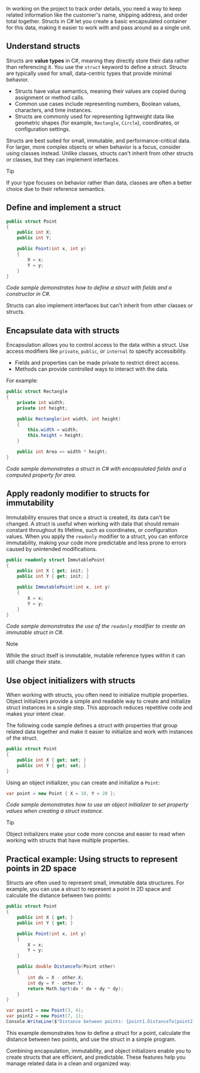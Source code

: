 In working on the project to track order details, you need a way to keep related information like the customer's name, shipping address, and order total together. Structs in C# let you create a basic encapsulated container for this data, making it easier to work with and pass around as a single unit.

## Understand structs

Structs are **value types** in C#, meaning they directly store their data rather than referencing it. You use the `struct` keyword to define a struct. Structs are typically used for small, data-centric types that provide minimal behavior.

- Structs have value semantics, meaning their values are copied during assignment or method calls.
- Common use cases include representing numbers, Boolean values, characters, and time instances.
- Structs are commonly used for representing lightweight data like geometric shapes (for example, `Rectangle`, `Circle`), coordinates, or configuration settings.

Structs are best suited for small, immutable, and performance-critical data. For larger, more complex objects or when behavior is a focus, consider using classes instead. Unlike classes, structs can't inherit from other structs or classes, but they can implement interfaces.

> [!TIP]
> If your type focuses on behavior rather than data, classes are often a better choice due to their reference semantics.

## Define and implement a struct

```csharp
public struct Point
{
    public int X;
    public int Y;

    public Point(int x, int y)
    {
        X = x;
        Y = y;
    }
}
```

*Code sample demonstrates how to define a struct with fields and a constructor in C#.*

Structs can also implement interfaces but can't inherit from other classes or structs.

## Encapsulate data with structs

Encapsulation allows you to control access to the data within a struct. Use access modifiers like `private`, `public`, or `internal` to specify accessibility.

- Fields and properties can be made private to restrict direct access.
- Methods can provide controlled ways to interact with the data.

For example:

```csharp
public struct Rectangle
{
    private int width;
    private int height;

    public Rectangle(int width, int height)
    {
        this.width = width;
        this.height = height;
    }

    public int Area => width * height;
}
```

*Code sample demonstrates a struct in C# with encapsulated fields and a computed property for area.*

## Apply readonly modifier to structs for immutability

Immutability ensures that once a struct is created, its data can't be changed. A struct is useful when working with data that should remain constant throughout its lifetime, such as coordinates, or configuration values. When you apply the `readonly` modifier to a struct, you can enforce immutability, making your code more predictable and less prone to errors caused by unintended modifications.

```csharp
public readonly struct ImmutablePoint
{
    public int X { get; init; }
    public int Y { get; init; }

    public ImmutablePoint(int x, int y)
    {
        X = x;
        Y = y;
    }
}
```

*Code sample demonstrates the use of the `readonly` modifier to create an immutable struct in C#.*

> [!NOTE]
> While the struct itself is immutable, mutable reference types within it can still change their state.

## Use object initializers with structs

When working with structs, you often need to initialize multiple properties. Object initializers provide a simple and readable way to create and initialize struct instances in a single step. This approach reduces repetitive code and makes your intent clear.

The following code sample defines a struct with properties that group related data together and make it easier to initialize and work with instances of the struct.

```csharp
public struct Point
{
    public int X { get; set; }
    public int Y { get; set; }
}
```

Using an object initializer, you can create and initialize a `Point`:

```csharp
var point = new Point { X = 10, Y = 20 };
```

*Code sample demonstrates how to use an object initializer to set property values when creating a struct instance.*

> [!TIP]
> Object initializers make your code more concise and easier to read when working with structs that have multiple properties.

## Practical example: Using structs to represent points in 2D space

Structs are often used to represent small, immutable data structures. For example, you can use a struct to represent a point in 2D space and calculate the distance between two points:

```csharp
public struct Point
{
    public int X { get; }
    public int Y { get; }

    public Point(int x, int y)
    {
        X = x;
        Y = y;
    }

    public double DistanceTo(Point other)
    {
        int dx = X - other.X;
        int dy = Y - other.Y;
        return Math.Sqrt(dx * dx + dy * dy);
    }
}

var point1 = new Point(3, 4);
var point2 = new Point(7, 1);
Console.WriteLine($"Distance between points: {point1.DistanceTo(point2)}");
```

This example demonstrates how to define a struct for a point, calculate the distance between two points, and use the struct in a simple program.

Combining encapsulation, immutability, and object initializers enable you to create structs that are efficient, and predictable. These features help you manage related data in a clean and organized way.

